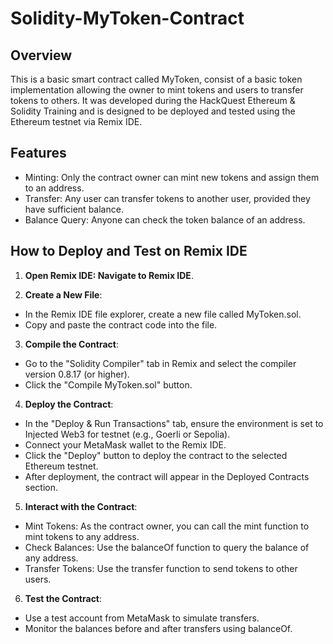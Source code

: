 # Solidity-MyToken-Contract

## Overview
This is a basic smart contract called MyToken, consist of a basic token implementation allowing the owner to mint tokens and users to transfer tokens to others. It was developed during the HackQuest Ethereum & Solidity Training and is designed to be deployed and tested using the Ethereum testnet via Remix IDE.

## Features

- Minting: Only the contract owner can mint new tokens and assign them to an address.
- Transfer: Any user can transfer tokens to another user, provided they have sufficient balance.
- Balance Query: Anyone can check the token balance of an address.

## How to Deploy and Test on Remix IDE
1. **Open Remix IDE: Navigate to Remix IDE**.

2. **Create a New File**:

  - In the Remix IDE file explorer, create a new file called MyToken.sol.
  - Copy and paste the contract code into the file.

3. **Compile the Contract**:

  - Go to the "Solidity Compiler" tab in Remix and select the compiler version 0.8.17 (or higher).
  - Click the "Compile MyToken.sol" button.

4. **Deploy the Contract**:

  - In the "Deploy & Run Transactions" tab, ensure the environment is set to Injected Web3 for testnet (e.g., Goerli or Sepolia).
  - Connect your MetaMask wallet to the Remix IDE.
  - Click the "Deploy" button to deploy the contract to the selected Ethereum testnet.
  - After deployment, the contract will appear in the Deployed Contracts section.
5. **Interact with the Contract**:

  - Mint Tokens: As the contract owner, you can call the mint function to mint tokens to any address.
  - Check Balances: Use the balanceOf function to query the balance of any address.
  - Transfer Tokens: Use the transfer function to send tokens to other users.

6. **Test the Contract**:

  - Use a test account from MetaMask to simulate transfers.
  - Monitor the balances before and after transfers using balanceOf.
